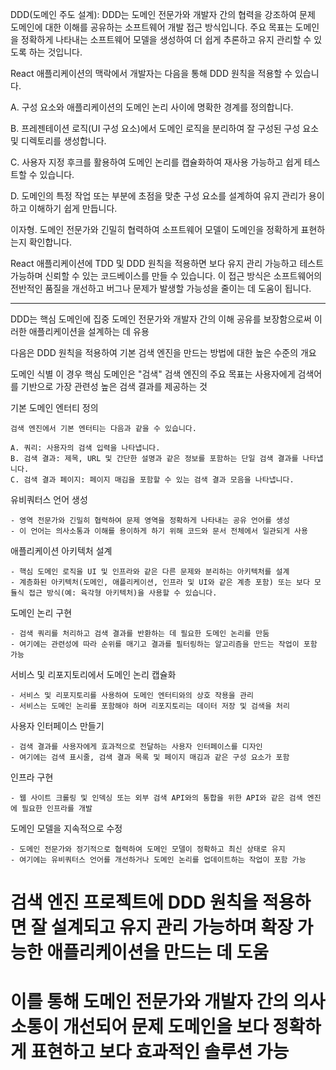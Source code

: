 DDD(도메인 주도 설계):
DDD는 도메인 전문가와 개발자 간의 협력을 강조하여 문제 도메인에 대한 이해를 공유하는 소프트웨어 개발 접근 방식입니다. 주요 목표는 도메인을 정확하게 나타내는 소프트웨어 모델을 생성하여 더 쉽게 추론하고 유지 관리할 수 있도록 하는 것입니다.

React 애플리케이션의 맥락에서 개발자는 다음을 통해 DDD 원칙을 적용할 수 있습니다.

A. 구성 요소와 애플리케이션의 도메인 논리 사이에 명확한 경계를 정의합니다.

B. 프레젠테이션 로직(UI 구성 요소)에서 도메인 로직을 분리하여 잘 구성된 구성 요소 및 디렉토리를 생성합니다.

C. 사용자 지정 후크를 활용하여 도메인 논리를 캡슐화하여 재사용 가능하고 쉽게 테스트할 수 있습니다.

D. 도메인의 특정 작업 또는 부분에 초점을 맞춘 구성 요소를 설계하여 유지 관리가 용이하고 이해하기 쉽게 만듭니다.

이자형. 도메인 전문가와 긴밀히 협력하여 소프트웨어 모델이 도메인을 정확하게 표현하는지 확인합니다.

React 애플리케이션에 TDD 및 DDD 원칙을 적용하면 보다 유지 관리 가능하고 테스트 가능하며 신뢰할 수 있는 코드베이스를 만들 수 있습니다. 이 접근 방식은 소프트웨어의 전반적인 품질을 개선하고 버그나 문제가 발생할 가능성을 줄이는 데 도움이 됩니다.

---

DDD는 핵심 도메인에 집중
도메인 전문가와 개발자 간의 이해 공유를 보장함으로써
이러한 애플리케이션을 설계하는 데 유용

다음은 DDD 원칙을 적용하여
기본 검색 엔진을 만드는 방법에 대한 높은 수준의 개요

도메인 식별
이 경우 핵심 도메인은 "검색"
검색 엔진의 주요 목표는 사용자에게 검색어를 기반으로
가장 관련성 높은 검색 결과를 제공하는 것

기본 도메인 엔터티 정의

    검색 엔진에서 기본 엔터티는 다음과 같을 수 있습니다.

    A. 쿼리: 사용자의 검색 입력을 나타냅니다.
    B. 검색 결과: 제목, URL 및 간단한 설명과 같은 정보를 포함하는 단일 검색 결과를 나타냅니다.
    C. 검색 결과 페이지: 페이지 매김을 포함할 수 있는 검색 결과 모음을 나타냅니다.

유비쿼터스 언어 생성

    - 영역 전문가와 긴밀히 협력하여 문제 영역을 정확하게 나타내는 공유 언어를 생성
    - 이 언어는 의사소통과 이해를 용이하게 하기 위해 코드와 문서 전체에서 일관되게 사용

애플리케이션 아키텍처 설계

    - 핵심 도메인 로직을 UI 및 인프라와 같은 다른 문제와 분리하는 아키텍처를 설계
    - 계층화된 아키텍처(도메인, 애플리케이션, 인프라 및 UI와 같은 계층 포함) 또는 보다 모듈식 접근 방식(예: 육각형 아키텍처)을 사용할 수 있습니다.

도메인 논리 구현

    - 검색 쿼리를 처리하고 검색 결과를 반환하는 데 필요한 도메인 논리를 만둠
    - 여기에는 관련성에 따라 순위를 매기고 결과를 필터링하는 알고리즘을 만드는 작업이 포함 가능

서비스 및 리포지토리에서 도메인 논리 캡슐화

    - 서비스 및 리포지토리를 사용하여 도메인 엔터티와의 상호 작용을 관리
    - 서비스는 도메인 논리를 포함해야 하며 리포지토리는 데이터 저장 및 검색을 처리

사용자 인터페이스 만들기

    - 검색 결과를 사용자에게 효과적으로 전달하는 사용자 인터페이스를 디자인
    - 여기에는 검색 표시줄, 검색 결과 목록 및 페이지 매김과 같은 구성 요소가 포함

인프라 구현

    - 웹 사이트 크롤링 및 인덱싱 또는 외부 검색 API와의 통합을 위한 API와 같은 검색 엔진에 필요한 인프라를 개발

도메인 모델을 지속적으로 수정

    - 도메인 전문가와 정기적으로 협력하여 도메인 모델이 정확하고 최신 상태로 유지
    - 여기에는 유비쿼터스 언어를 개선하거나 도메인 논리를 업데이트하는 작업이 포함 가능

# 검색 엔진 프로젝트에 DDD 원칙을 적용하면 잘 설계되고 유지 관리 가능하며 확장 가능한 애플리케이션을 만드는 데 도움

# 이를 통해 도메인 전문가와 개발자 간의 의사소통이 개선되어 문제 도메인을 보다 정확하게 표현하고 보다 효과적인 솔루션 가능
